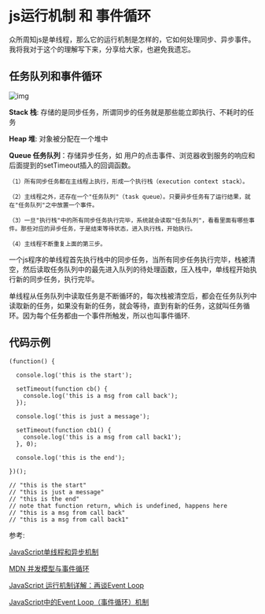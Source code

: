 # js运行机制 和 事件循环

众所周知js是单线程，那么它的运行机制是怎样的，它如何处理同步、异步事件。我将我对于这个的理解写下来，分享给大家，也避免我遗忘。

## 任务队列和事件循环

![img](https://github.com/HerryLo/Record/blob/master/Img/default.svg)

**Stack 栈**:  存储的是同步任务，所谓同步的任务就是那些能立即执行、不耗时的任务

**Heap 堆**: 对象被分配在一个堆中

**Queue 任务队列**：存储异步任务，如 用户的点击事件、浏览器收到服务的响应和后面提到的setTimeout插入的回调函数。

```
（1）所有同步任务都在主线程上执行，形成一个执行栈（execution context stack）。

（2）主线程之外，还存在一个"任务队列"（task queue）。只要异步任务有了运行结果，就在"任务队列"之中放置一个事件。

（3）一旦"执行栈"中的所有同步任务执行完毕，系统就会读取"任务队列"，看看里面有哪些事件。那些对应的异步任务，于是结束等待状态，进入执行栈，开始执行。

（4）主线程不断重复上面的第三步。
```

一个js程序的单线程首先执行栈中的同步任务，当所有同步任务执行完毕，栈被清空，然后读取任务队列中的最先进入队列的待处理函数，压入栈中，单线程开始执行新的同步任务，执行完毕。

单线程从任务队列中读取任务是不断循环的，每次栈被清空后，都会在任务队列中读取新的任务，如果没有新的任务，就会等待，直到有新的任务，这就叫任务循环。因为每个任务都由一个事件所触发，所以也叫事件循环.

## 代码示例
```
(function() {

  console.log('this is the start');

  setTimeout(function cb() {
    console.log('this is a msg from call back');
  });

  console.log('this is just a message');

  setTimeout(function cb1() {
    console.log('this is a msg from call back1');
  }, 0);

  console.log('this is the end');

})();

// "this is the start"
// "this is just a message"
// "this is the end"
// note that function return, which is undefined, happens here 
// "this is a msg from call back"
// "this is a msg from call back1"
```

参考:

[JavaScript单线程和异步机制](https://www.cnblogs.com/sxz2008/p/6513619.html)

[MDN 并发模型与事件循环](https://developer.mozilla.org/zh-CN/docs/Web/JavaScript/EventLoop)

[JavaScript 运行机制详解：再谈Event Loop](http://www.ruanyifeng.com/blog/2014/10/event-loop.html)

[JavaScript中的Event Loop（事件循环）机制](https://zhuanlan.zhihu.com/p/33058983)
